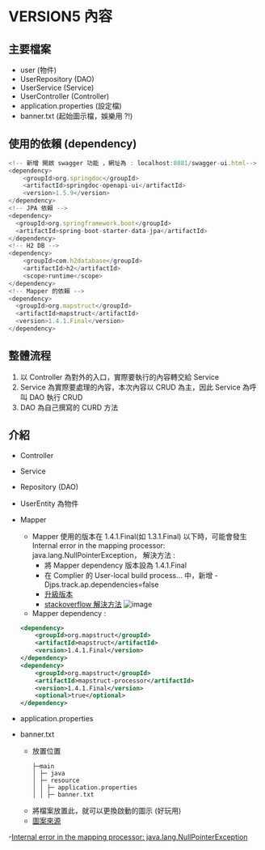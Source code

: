 # VERSION5 內容


## 主要檔案
- user (物件)
- UserRepository (DAO)
- UserService (Service)
- UserController  (Controller)
- application.properties (設定檔)
- banner.txt (起始圖示檔，娛樂用 ?!)

## 使用的依賴 (dependency)
```javascript
<!-- 新增 開啟 swagger 功能 ，網址為 : localhost:8081/swagger-ui.html-->
<dependency>
    <groupId>org.springdoc</groupId>
    <artifactId>springdoc-openapi-ui</artifactId>
    <version>1.5.9</version>
</dependency>
<!-- JPA 依賴 -->
<dependency>
  <groupId>org.springframework.boot</groupId>
  <artifactId>spring-boot-starter-data-jpa</artifactId>
</dependency>
<!-- H2 DB -->
<dependency>
    <groupId>com.h2database</groupId>
    <artifactId>h2</artifactId>
    <scope>runtime</scope>
</dependency>
<!-- Mapper 的依賴 -->
<dependency>
  <groupId>org.mapstruct</groupId>
  <artifactId>mapstruct</artifactId>
  <version>1.4.1.Final</version>
</dependency>
```

## 整體流程
1. 以 Controller 為對外的入口，實際要執行的內容轉交給 Service
2. Service 為實際要處理的內容，本次內容以 CRUD 為主，因此 Service 為呼叫 DAO 執行 CRUD
3. DAO 為自己撰寫的 CURD 方法


## 介紹
- Controller

- Service
  
- Repository (DAO)

- UserEntity 為物件

- Mapper 
  - Mapper 使用的版本在 1.4.1.Final(如 1.3.1.Final) 以下時，可能會發生
    Internal error in the mapping processor: java.lang.NullPointerException，
    解決方法 :
    - 將 Mapper dependency 版本設為 1.4.1.Final
    - 在 Complier 的 User-local build process... 中，新增 -Djps.track.ap.dependencies=false
    - [升級版本](https://www.cnblogs.com/viaisi/p/14103878.html)
    - [stackoverflow 解決方法](https://stackoverflow.com/questions/65112406/intellij-idea-mapstruct-java-internal-error-in-the-mapping-processor-java-lang)
  ![image](https://i.stack.imgur.com/QyDMc.png)
  - Mapper dependency :
  ```xml
  <dependency>
      <groupId>org.mapstruct</groupId>
      <artifactId>mapstruct</artifactId>
      <version>1.4.1.Final</version>
  </dependency>
  <dependency>
      <groupId>org.mapstruct</groupId>
      <artifactId>mapstruct-processor</artifactId>
      <version>1.4.1.Final</version>
      <optional>true</optional>
  </dependency>
  ```

- application.properties

- banner.txt
  - 放置位置
    ```
    ├─main      
    │ ├─ java             
    │ ├─ resource      
    │ │ ├─ application.properties
    │ │ ├─ banner.txt
    ```
   - 將檔案放置此，就可以更換啟動的圖示 (好玩用) 
   - [圖案來源](https://www.bootschool.net/ascii-art)

-[Internal error in the mapping processor: java.lang.NullPointerException]()